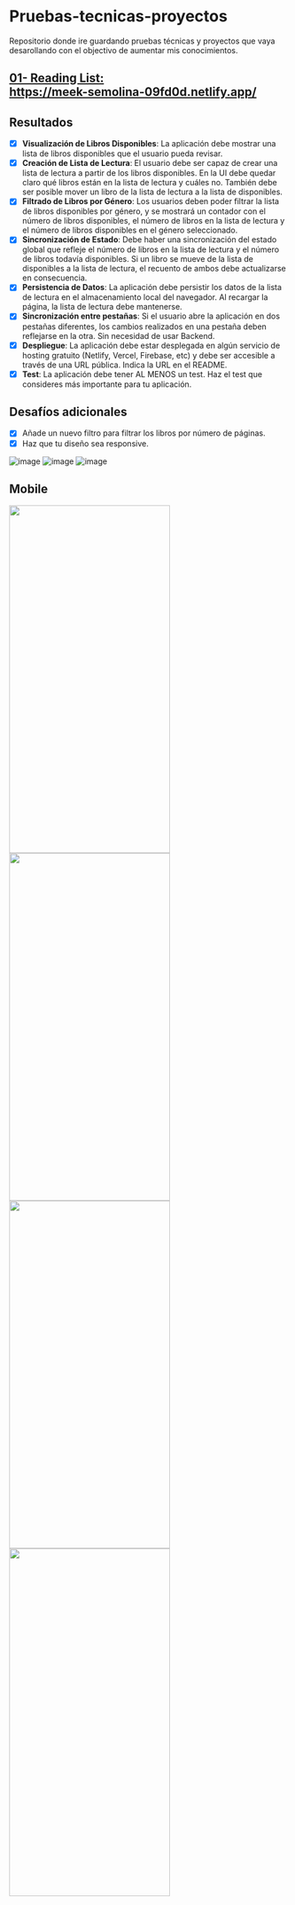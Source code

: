 # Pruebas-tecnicas-proyectos
Repositorio donde ire guardando pruebas técnicas  y proyectos que vaya desarollando con el objectivo de aumentar mis conocimientos.

## [01- Reading List:](https://github.com/rogeranyor/Pruebas-tecnicas-proyectos/tree/main/01-reading-list) <br>https://meek-semolina-09fd0d.netlify.app/
## Resultados
- [x] **Visualización de Libros Disponibles**: La aplicación debe mostrar una lista de libros disponibles que el usuario pueda revisar. 
- [x] **Creación de Lista de Lectura**: El usuario debe ser capaz de crear una lista de lectura a partir de los libros disponibles. En la UI debe quedar claro qué libros están en la lista de lectura y cuáles no. También debe ser posible mover un libro de la lista de lectura a la lista de disponibles.
- [x] **Filtrado de Libros por Género**: Los usuarios deben poder filtrar la lista de libros disponibles por género, y se mostrará un contador con el número de libros disponibles, el número de libros en la lista de lectura y el número de libros disponibles en el género seleccionado.
- [x] **Sincronización de Estado**: Debe haber una sincronización del estado global que refleje el número de libros en la lista de lectura y el número de libros todavía disponibles. Si un libro se mueve de la lista de disponibles a la lista de lectura, el recuento de ambos debe actualizarse en consecuencia.
- [x] **Persistencia de Datos**: La aplicación debe persistir los datos de la lista de lectura en el almacenamiento local del navegador. Al recargar la página, la lista de lectura debe mantenerse.
- [x] **Sincronización entre pestañas**: Si el usuario abre la aplicación en dos pestañas diferentes, los cambios realizados en una pestaña deben reflejarse en la otra. Sin necesidad de usar Backend.
- [x] **Despliegue**: La aplicación debe estar desplegada en algún servicio de hosting gratuito (Netlify, Vercel, Firebase, etc) y debe ser accesible a través de una URL pública. Indica la URL en el README.
- [x] **Test**: La aplicación debe tener AL MENOS un test. Haz el test que consideres más importante para tu aplicación.
## Desafíos adicionales
- [x] Añade un nuevo filtro para filtrar los libros por número de páginas.
- [x] Haz que tu diseño sea responsive.

![image](https://github.com/rogeranyor/Pruebas-tecnicas-proyectos/assets/64661531/3f01c84c-56fe-4ae5-ab6d-2be5f7691e59)
![image](https://github.com/rogeranyor/Pruebas-tecnicas-proyectos/assets/64661531/0accf441-54b7-4d78-a30b-cf173c0c156b)
![image](https://github.com/rogeranyor/Pruebas-tecnicas-proyectos/assets/64661531/17c71e2e-358a-49ca-b724-bed07017c8ee)


## Mobile
<img src="https://github.com/rogeranyor/Pruebas-tecnicas-proyectos/assets/64661531/e2b3f496-bd6a-4163-a72c-a87c8943cfc5" width="290" height ="627">
<img src="https://github.com/rogeranyor/Pruebas-tecnicas-proyectos/assets/64661531/c5d0f8a1-c67d-4744-bd13-aa96fcc2825b" width="290" height ="627">
<img src="https://github.com/rogeranyor/Pruebas-tecnicas-proyectos/assets/64661531/3ca16f1d-d224-4321-8dbf-304dda6a51bb" width="290" height ="627">
<img src="https://github.com/rogeranyor/Pruebas-tecnicas-proyectos/assets/64661531/5e6aaaa0-beff-413c-bbd8-e1fcbed3679e" width="290" height ="627">

